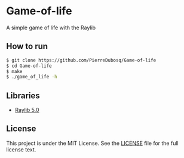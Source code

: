 # Game-of-life
A simple game of life with the Raylib

## How to run

```bash
$ git clone https://github.com/PierreDubosq/Game-of-life
$ cd Game-of-life
$ make
$ ./game_of_life -h
```

## Libraries

- [Raylib 5.0](https://www.raylib.com/)

## License

This project is under the MIT License. See the [LICENSE](LICENSE) file for the full license text.
